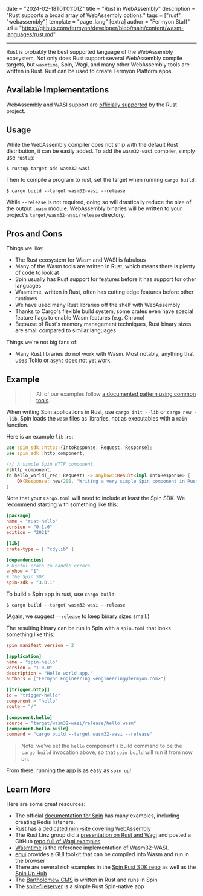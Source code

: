 date = "2024-02-18T01:01:01Z"
title = "Rust in WebAssembly"
description = "Rust supports a broad array of WebAssembly options."
tags = ["rust", "webassembly"]
template = "page_lang"
[extra]
author = "Fermyon Staff"
url = "https://github.com/fermyon/developer/blob/main/content/wasm-languages/rust.md"

---

Rust is probably the best supported language of the WebAssembly ecosystem.
Not only does Rust support several WebAssembly compile targets,
but `wasmtime`, Spin, Wagi, and many other WebAssembly tools are written in Rust.
Rust can be used to create Fermyon Platform apps.

## Available Implementations

WebAssembly and WASI support are [officially supported](https://www.rust-lang.org/what/wasm) by the Rust project.

## Usage

While the WebAssembly compiler does not ship with the default Rust distribution, it can be easily added.
To add the `wasm32-wasi` compiler, simply use `rustup`:

```console
$ rustup target add wasm32-wasi
```

Then to compile a program to rust, set the target when running `cargo build`:

```console
$ cargo build --target wasm32-wasi --release
```

While `--release` is not required, doing so will drastically reduce the size of the output `.wasm` module.
WebAssembly binaries will be written to your project's `target/wasm32-wasi/release` directory.

## Pros and Cons

Things we like:

- The Rust ecosystem for Wasm and WASI is fabulous
- Many of the Wasm tools are written in Rust, which means there is plenty of code to look at
- Spin usually has Rust support for features before it has support for other languages
- Wasmtime, written in Rust, often has cutting edge features before other runtimes
- We have used many Rust libraries off the shelf with WebAssembly
- Thanks to Cargo's flexible build system, some crates even have special feature flags to enable Wasm features (e.g. Chrono)
- Because of Rust's memory management techniques, Rust binary sizes are small compared to similar languages

Things we're not big fans of:

- Many Rust libraries do not work with Wasm. Most notably, anything that uses Tokio or `async` does not yet work.

## Example

>> All of our examples follow [a documented pattern using common tools](/wasm-languages/about-examples).

When writing Spin applications in Rust, use `cargo init --lib` or `cargo new --lib`. Spin loads the `wasm` files as libraries, not as executables with a `main` function.

Here is an example `lib.rs`:

```rust
use spin_sdk::http::{IntoResponse, Request, Response};
use spin_sdk::http_component;

/// A simple Spin HTTP component.
#[http_component]
fn hello_world(_req: Request) -> anyhow::Result<impl IntoResponse> {
    Ok(Response::new(200, "Writing a very simple Spin component in Rust"))
}
```

Note that your `Cargo.toml` will need to include at least the Spin SDK. We recommend starting with something like this:

```toml
[package]
name = "rust-hello"
version = "0.1.0"
edition = "2021"

[lib]
crate-type = [ "cdylib" ]

[dependencies]
# Useful crate to handle errors.
anyhow = "1"
# The Spin SDK.
spin-sdk = "3.0.1"
```

To build a Spin app in rust, use `cargo build`:

```console
$ cargo build --target wasm32-wasi --release
```

(Again, we suggest `--release` to keep binary sizes small.)

The resulting binary can be run in Spin with a `spin.toml` that looks something like this:

```toml
spin_manifest_version = 2

[application]
name = "spin-hello"
version = "1.0.0"
description = "Hello world app."
authors = ["Fermyon Engineering <engineering@fermyon.com>"]

[[trigger.http]]
id = "trigger-hello"
component = "hello"
route = "/"

[component.hello]
source = "target/wasm32-wasi/release/hello.wasm"
[component.hello.build]
command = "cargo build --target wasm32-wasi --release"
```

> Note: we've set the `hello` component's build command to be the `cargo build` invocation above, so that `spin build` will run it from now on.

From there, running the app is as easy as `spin up`!

## Learn More

Here are some great resources:

- The official [documentation for Spin](https://spinframework.dev/rust-components/) has many examples, including creating Redis listeners.
- Rust has a [dedicated mini-site covering WebAssembly](https://www.rust-lang.org/what/wasm)
- The Rust Linz group did a [presentation on Rust and Wagi](https://www.youtube.com/watch?v=9NDwHBjLlhQ) and posted a GitHub [repo full of Wagi examples](https://github.com/rstropek/rust-samples)
- [Wasmtime](https://wasmtime.dev/) is the reference implementation of Wasm32-WASI.
- [egui](https://www.egui.rs/) provides a GUI toolkit that can be compiled into Wasm and run in the browser
- There are several rich examples in the [Spin Rust SDK repo](https://github.com/spinframework/spin-rust-sdk/tree/stable/examples) as well as the [Spin Up Hub](https://developer.fermyon.com/hub)
- The [Bartholomew CMS](https://github.com/fermyon/bartholomew) is written in Rust and runs in Spin
- The [spin-fileserver](https://github.com/spinframework/spin-fileserver) is a simple Rust Spin-native app
